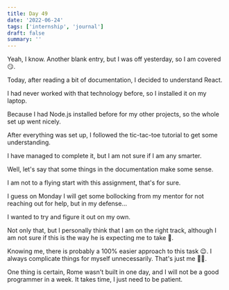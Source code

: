 ```yaml
---
title: Day 49
date: '2022-06-24'
tags: ['internship', 'journal']
draft: false
summary: ''
---
```


Yeah, I know. Another blank entry, but I was off yesterday, so I am covered 😏.

Today, after reading a bit of documentation, I decided to understand React.

I had never worked with that technology before, so I installed it on my laptop.

Because I had Node.js installed before for my other projects, so the whole set up went nicely.

After everything was set up, I followed the tic-tac-toe tutorial to get some understanding.

I have managed to complete it, but I am not sure if I am any smarter.

Well, let's say that some things in the documentation make some sense.

I am not to a flying start with this assignment, that's for sure.

I guess on Monday I will get some bollocking from my mentor for not reaching out for help, but in my defense...

I wanted to try and figure it out on my own.

Not only that, but I personally think that I am on the right track, although I am not sure if this is the way he is expecting me to take 🤔.

Knowing me, there is probably a 100% easier approach to this task 😉. I always complicate things for myself unnecessarily. That's just me 🤷‍♂️.

One thing is certain, Rome wasn't built in one day, and I will not be a good programmer in a week. It takes time, I just need to be patient.
